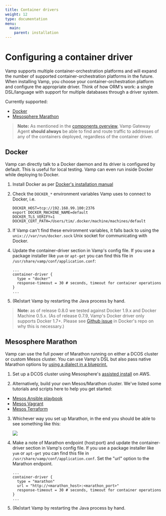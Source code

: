 ```yaml
---
title: Container drivers
weight: 12
type: documentation
menu:
  main:
    parent: installation
---
```

# Configuring a container driver

Vamp supports multiple container-orchestration platforms and will expand the number of supported container-orchestration platforms in the future. When installing Vamp, you choose your container-orchestration platform and configure the appropriate driver. Think of how ORM's work: a single DSL/language with support for multiple databases through a driver system.

Currently supported:

- [Docker](#docker)
- [Mesosphere Marathon](#mesosphere-marathon)

> **Note:** As mentioned in the [components overview](/installation/), Vamp Gateway Agent **should always** be able to find and route traffic to addresses of any of the containers deployed, regardless of the container driver.

## Docker

Vamp can directly talk to a Docker daemon and its driver is configured by default. This is useful for local testing.
Vamp can even run inside Docker while deploying to Docker.

1. Install Docker as per [Docker's installation manual](https://docs.docker.com/installation/)

2. Check the `DOCKER_*` environment variables Vamp uses to connect to Docker, i.e.

    ```
    DOCKER_HOST=tcp://192.168.99.100:2376
    export DOCKER_MACHINE_NAME=default
    DOCKER_TLS_VERIFY=1
    DOCKER_CERT_PATH=/Users/tim/.docker/machine/machines/default
    ```

3. If Vamp can't find these environment variables, it falls back to using the `unix:///var/run/docker.sock` Unix socket for communicating with Docker.

4. Update the container-driver section in Vamp's config file. If you use a package installer like `yum` or `apt-get` you can find this file in `/usr/share/vamp/conf/application.conf`:

    ```
    ...
    container-driver {
      type = "docker"
      response-timeout = 30 # seconds, timeout for container operations
    }
    ...
    ```
5. (Re)start Vamp by restarting the Java process by hand.   


> **Note:** as of release 0.8.0 we tested against Docker 1.9.x and Docker Machine 0.5.x. (As of release 0.7.9, Vamp's Docker driver only supports Docker 1.7+. Please see [Github issue](https://github.com/docker/docker/issues/14365) in Docker's repo on why this is necessary.)


## Mesosphere Marathon

Vamp can use the full power of Marathon running on either a DCOS cluster or custom Mesos cluster. You can use Vamp's DSL
but also pass native Marathon options by [using a dialect in a blueprint.](/documentation/using-vamp/blueprints/#dialects)

1. Set up a DCOS cluster using Mesosphere's [assisted install](https://mesosphere.com/product/) on AWS.

2. Alternatively, build your own Mesos/Marathon cluster. We've listed some tutorials and scripts here to help you get started:

  - [Mesos Ansible playbook](https://github.com/mhamrah/ansible-mesos-playbook)
  - [Mesos Vagrant](https://github.com/everpeace/vagrant-mesos)
  - [Mesos Terraform](https://github.com/ContainerSolutions/terraform-mesos)

3. Whichever way you set up Marathon, in the end you should be able to see something like this:

    ![](/img/marathon-screenshot.png)

4. Make a note of Marathon endpoint (host:port) and update the container-driver section in Vamp's config file. If you use a package installer like `yum` or `apt-get` you can find this file in `/usr/share/vamp/conf/application.conf`. Set the "url" option to the Marathon endpoint.

    ```
    ...
    container-driver {
      type = "marathon"
      url = "http://<marathon_host>:<marathon_port>" 
      response-timeout = 30 # seconds, timeout for container operations
    }
    ...
    ```    
5. (Re)start Vamp by restarting the Java process by hand.   

